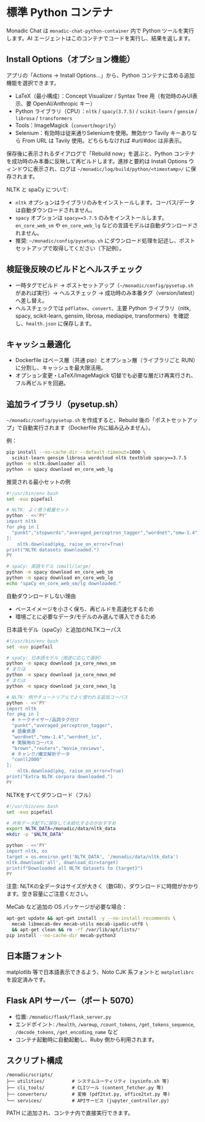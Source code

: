 # 標準 Python コンテナ

Monadic Chat は `monadic-chat-python-container` 内で Python ツールを実行します。AI エージェントはこのコンテナでコードを実行し、結果を返します。

## Install Options（オプション機能）

アプリの「Actions → Install Options…」から、Python コンテナに含める追加機能を選択できます。

- LaTeX（最小構成）：Concept Visualizer / Syntax Tree 用（有効時のみUI表示、要 OpenAI/Anthropic キー）
- Python ライブラリ（CPU）：`nltk` / `spacy(3.7.5)` / `scikit-learn` / `gensim` / `librosa` / `transformers`
- Tools：ImageMagick（`convert`/`mogrify`）
- Selenium：有効時は従来通りSeleniumを使用。無効かつ Tavily キーありなら From URL は Tavily 使用。どちらもなければ #url/#doc は非表示。

保存後に表示されるダイアログで「Rebuild now」を選ぶと、Python コンテナを成功時のみ本番に反映して再ビルドします。進捗と要約は Install Options ウィンドウに表示され、ログは `~/monadic/log/build/python/<timestamp>/` に保存されます。

NLTK と spaCy について:
- `nltk` オプションはライブラリのみをインストールします。コーパス/データは自動ダウンロードされません。
- `spacy` オプションは `spacy==3.7.5` のみをインストールします。`en_core_web_sm` や `en_core_web_lg` などの言語モデルは自動ダウンロードされません。
- 推奨: `~/monadic/config/pysetup.sh` にダウンロード処理を記述し、ポストセットアップで取得してください（下記例）。

## 検証後反映のビルドとヘルスチェック

- 一時タグでビルド → ポストセットアップ（`~/monadic/config/pysetup.sh` があれば実行）→ ヘルスチェック → 成功時のみ本番タグ（version/latest）へ差し替え。
- ヘルスチェックでは `pdflatex`、`convert`、主要 Python ライブラリ（nltk, spacy, scikit-learn, gensim, librosa, mediapipe, transformers）を確認し、`health.json` に保存します。

## キャッシュ最適化

- Dockerfile はベース層（共通 pip）とオプション層（ライブラリごと RUN）に分割し、キャッシュを最大限活用。
- オプション変更・LaTeX/ImageMagick 切替でも必要な層だけ再実行され、フル再ビルドを回避。

## 追加ライブラリ（pysetup.sh）

`~/monadic/config/pysetup.sh` を作成すると、Rebuild 後の「ポストセットアップ」で自動実行されます（Dockerfile 内に組み込みません）。

例：

```sh
pip install --no-cache-dir --default-timeout=1000 \
  scikit-learn gensim librosa wordcloud nltk textblob spacy==3.7.5
python -m nltk.downloader all
python -m spacy download en_core_web_lg
```

推奨される最小セットの例

```sh
#!/usr/bin/env bash
set -euo pipefail

# NLTK: よく使う軽量セット
python - <<'PY'
import nltk
for pkg in [
  "punkt","stopwords","averaged_perceptron_tagger","wordnet","omw-1.4","vader_lexicon"
]:
    nltk.download(pkg, raise_on_error=True)
print("NLTK datasets downloaded.")
PY

# spaCy: 英語モデル（small/large）
python -m spacy download en_core_web_sm
python -m spacy download en_core_web_lg
echo "spaCy en_core_web_sm/lg downloaded."
```

自動ダウンロードしない理由
- ベースイメージを小さく保ち、再ビルドを高速化するため
- 環境ごとに必要なデータ/モデルのみ選んで導入できるため

日本語モデル（spaCy）と追加のNLTKコーパス

```sh
#!/usr/bin/env bash
set -euo pipefail

# spaCy: 日本語モデル（用途に応じて選択）
python -m spacy download ja_core_news_sm
# または
python -m spacy download ja_core_news_md
# または
python -m spacy download ja_core_news_lg

# NLTK: 例やチュートリアルでよく使われる追加コーパス
python - <<'PY'
import nltk
for pkg in [
  # トークナイザー/品詞タグ付け
  "punkt","averaged_perceptron_tagger",
  # 語彙資源
  "wordnet","omw-1.4","wordnet_ic",
  # 実験用のコーパス
  "brown","reuters","movie_reviews",
  # チャンク/構文解析データ
  "conll2000"
]:
    nltk.download(pkg, raise_on_error=True)
print("Extra NLTK corpora downloaded.")
PY
```

NLTKをすべてダウンロード（フル）

```sh
#!/usr/bin/env bash
set -euo pipefail

# 共有データ配下に保存して永続化するのがおすすめ
export NLTK_DATA=/monadic/data/nltk_data
mkdir -p "$NLTK_DATA"

python - <<'PY'
import nltk, os
target = os.environ.get('NLTK_DATA', '/monadic/data/nltk_data')
nltk.download('all', download_dir=target)
print(f"Downloaded all NLTK datasets to {target}")
PY
```

注意: NLTKの全データはサイズが大きく（数GB）、ダウンロードに時間がかかります。空き容量にご注意ください。

MeCab など追加の OS パッケージが必要な場合：

```sh
apt-get update && apt-get install -y --no-install-recommends \
  mecab libmecab-dev mecab-utils mecab-ipadic-utf8 \
  && apt-get clean && rm -rf /var/lib/apt/lists/*
pip install --no-cache-dir mecab-python3
```

## 日本語フォント

matplotlib 等で日本語表示できるよう、Noto CJK 系フォントと `matplotlibrc` を設定済みです。

## Flask API サーバー（ポート 5070）

- 位置: `/monadic/flask/flask_server.py`
- エンドポイント: `/health`, `/warmup`, `/count_tokens`, `/get_tokens_sequence`, `/decode_tokens`, `/get_encoding_name` など
- コンテナ起動時に自動起動し、Ruby 側から利用されます。

## スクリプト構成

```
/monadic/scripts/
├── utilities/          # システムユーティリティ (sysinfo.sh 等)
├── cli_tools/          # CLIツール (content_fetcher.py 等)
├── converters/         # 変換 (pdf2txt.py, office2txt.py 等)
└── services/           # APIサービス (jupyter_controller.py)
```

PATH に追加され、コンテナ内で直接実行できます。
